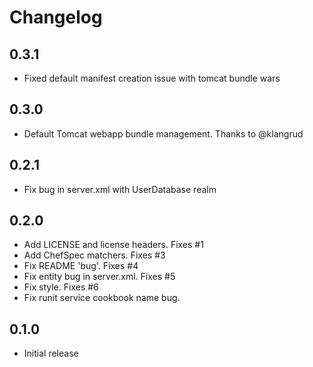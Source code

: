 # Changelog

0.3.1
---------
- Fixed default manifest creation issue with tomcat bundle wars

0.3.0
---------
- Default Tomcat webapp bundle management. Thanks to @klangrud

0.2.1
---------
- Fix bug in server.xml with UserDatabase realm

0.2.0
---------
- Add LICENSE and license headers. Fixes #1
- Add ChefSpec matchers. Fixes #3
- Fix README 'bug'. Fixes #4
- Fix entity bug in server.xml. Fixes #5
- Fix style. Fixes #6
- Fix runit service cookbook name bug.

0.1.0
---------
- Initial release
